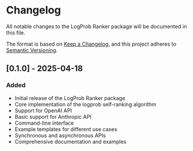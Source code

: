 # Changelog

All notable changes to the LogProb Ranker package will be documented in this file.

The format is based on [Keep a Changelog](https://keepachangelog.com/en/1.0.0/),
and this project adheres to [Semantic Versioning](https://semver.org/spec/v2.0.0.html).

## [0.1.0] - 2025-04-18

### Added
- Initial release of the LogProb Ranker package
- Core implementation of the logprob self-ranking algorithm
- Support for OpenAI API
- Basic support for Anthropic API
- Command-line interface
- Example templates for different use cases
- Synchronous and asynchronous APIs
- Comprehensive documentation and examples